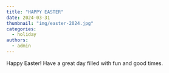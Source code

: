 ```yaml
---
title: "HAPPY EASTER"
date: 2024-03-31
thumbnail: "img/easter-2024.jpg"
categories: 
  - holiday
authors: 
  - admin
---
```


Happy Easter! Have a great day filled with fun and good times.
